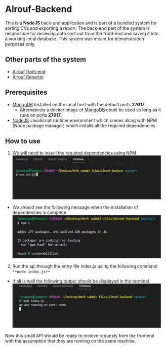 # Alrouf-Backend
This is a **NodeJS** back-end application and is part of a bundled system for sorting CVs and exporting a report.
The back-end part of the system is responsible for recieving data sent out from the front-end and saving it into a working local database.
This system was meant for demonstration purposes only.

## Other parts of the system
* [Alrouf front-end](https://github.com/tenmayos/Alrouf-frontend)
* [Alrouf Reporter](https://github.com/tenmayos/Alrouf-Reporter)

## Prerequisites
* [MongoDB](https://www.mongodb.com/try/download/community) Installed on the local host with the default ports **27017**.
    * Alternatively a docker image of [MongoDB](https://hub.docker.com/_/mongo) could be used so long as it runs on ports **27017**.
* [NodeJS](https://nodejs.org/en/) JavaScript runtime environment which comes along with NPM (Node package manager) which installs all the required dependencies.

## How to use

1. We will need to install the required dependencies using NPM ![npm install](/Ref_Images/npm.png)

 * We should see the following message when the installation of dependencies is complete ![dependencies installed successfully](/Ref_Images/npm-installed.png)

2. Run the api through the entry file index.js using the following command `**node index.js**`
 * If all is well the following output should be displayed in the terminal ![API is waiting for calls](/Ref_Images/running.png)

Now this small API should be ready to recieve requests from the frontend with the assumption that they are running on the same machine.